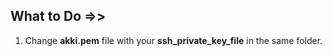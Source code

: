 ## What to Do  =>>
1. Change **akki.pem** file with your **ssh_private_key_file** in the same folder.
